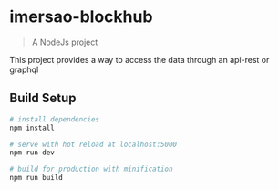 # imersao-blockhub

> A NodeJs project

This project provides a way to access the data through an api-rest or graphql
## Build Setup

``` bash
# install dependencies
npm install

# serve with hot reload at localhost:5000
npm run dev

# build for production with minification
npm run build
```


